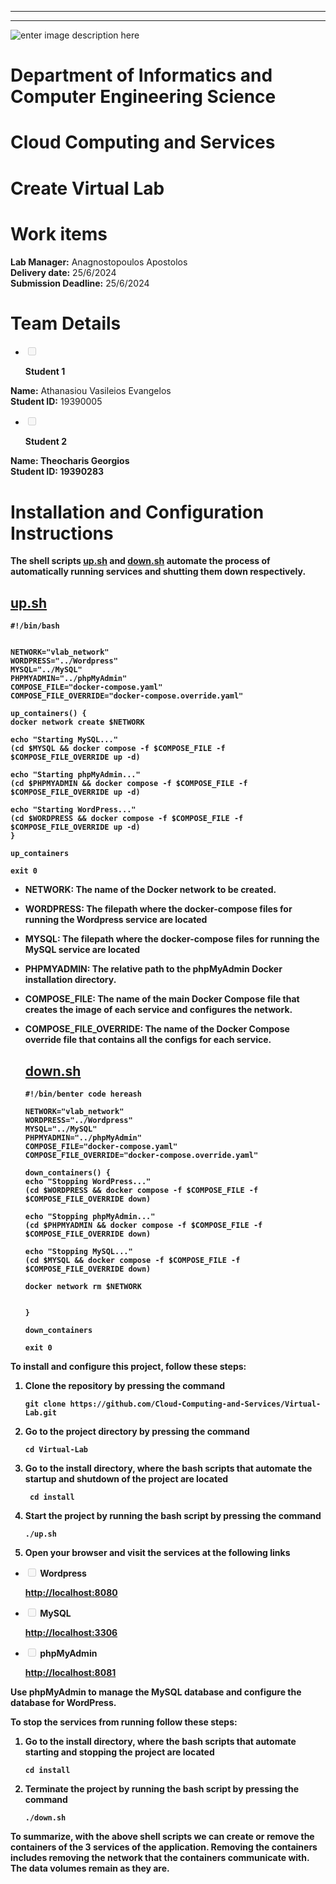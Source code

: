 
---


---

<p><img src="https://upload.wikimedia.org/wikipedia/commons/thumb/a/a5/Flag_of_the_United_Kingdom_%281-2%29.svg/255px-Flag_of_the_United_Kingdom_%281-2%29.svg.png" alt="enter image description here"></p>
<h1 id="department-engineering-informatics-and-computers">Department of Informatics and Computer Engineering Science</h1>
<h1 id="cloud-computing-and-services">Cloud Computing and Services</h1>
<h1 id="create-virtual-lab">Create Virtual Lab</h1>
<h1 id="work-items">Work items</h1>
<p><strong>Lab Manager:</strong> Anagnostopoulos Apostolos<br>
<strong>Delivery date:</strong> 25/6/2024<br>
<strong>Submission Deadline:</strong> 25/6/2024</p>
<h1 id="team-elements">Team Details</h1>
<ul>
<li class="task-list-item"><input type="checkbox" class="task-list-item-checkbox" disabled=""> 

<strong>Student 1</strong></li>
</ul>
<p><strong>Name:</strong> Athanasiou Vasileios Evangelos<br>
<strong>Student ID:</strong> 19390005</p> <strong>
<ul>
<li class="task-list-item"><input type="checkbox" class="task-list-item-checkbox" disabled=""> 

<strong>Student 2</strong></li>
</ul>
<p><strong>Name:</strong> Theocharis Georgios<br>
<strong>Student ID:</strong> 19390283</p> <strong>
<h1 id="installation-and-configuration instructions">Installation and Configuration Instructions</h1>
<p>The shell scripts <a href="http://up.sh">up.sh</a> and <a href="http://down.sh">down.sh</a> automate the process of automatically running services and shutting them down respectively.</p>
<h2 id="up.sh"><a href="http://up.sh">up.sh</a></h2>

<pre><code>#!/bin/bash


NETWORK="vlab_network"
WORDPRESS="../Wordpress"
MYSQL="../MySQL"
PHPMYADMIN="../phpMyAdmin"
COMPOSE_FILE="docker-compose.yaml"
COMPOSE_FILE_OVERRIDE="docker-compose.override.yaml"

up_containers() {
docker network create $NETWORK 

echo "Starting MySQL..."
(cd $MYSQL &amp;&amp; docker compose -f $COMPOSE_FILE -f $COMPOSE_FILE_OVERRIDE up -d)

echo "Starting phpMyAdmin..."
(cd $PHPMYADMIN &amp;&amp; docker compose -f $COMPOSE_FILE -f $COMPOSE_FILE_OVERRIDE up -d)

echo "Starting WordPress..."
(cd $WORDPRESS &amp;&amp; docker compose -f $COMPOSE_FILE -f $COMPOSE_FILE_OVERRIDE up -d)
}

up_containers

exit 0
</code></pre>
<ul>
<li>
<p><strong>NETWORK:</strong> The name of the Docker network to be created.</p>
</li>
<li>
<p><strong>WORDPRESS:</strong> The filepath where the docker-compose files for running the Wordpress service are located</p>
</li>
<li>
<p><strong>MYSQL:</strong> The filepath where the docker-compose files for running the MySQL service are located</p> </p>
</li>
<li>
<p><strong>PHPMYADMIN:</strong> The relative path to the phpMyAdmin Docker installation directory.</p>
</li>
<li>
<p><strong>COMPOSE_FILE:</strong> The name of the main Docker Compose file that creates the image of each service and configures the network.</p>
</li>
<li>
<p><strong>COMPOSE_FILE_OVERRIDE:</strong> The name of the Docker Compose override file that contains all the configs for each service.</p>


<h2 id="down.sh"><a href="http://down.sh">down.sh</a></h2>

<pre><code>#!/bin/benter code hereash

NETWORK="vlab_network"
WORDPRESS="../Wordpress"
MYSQL="../MySQL"
PHPMYADMIN="../phpMyAdmin"
COMPOSE_FILE="docker-compose.yaml"
COMPOSE_FILE_OVERRIDE="docker-compose.override.yaml"

down_containers() {
echo "Stopping WordPress..."
(cd $WORDPRESS &amp;&amp; docker compose -f $COMPOSE_FILE -f $COMPOSE_FILE_OVERRIDE down)

echo "Stopping phpMyAdmin..."
(cd $PHPMYADMIN &amp;&amp; docker compose -f $COMPOSE_FILE -f $COMPOSE_FILE_OVERRIDE down)

echo "Stopping MySQL..."
(cd $MYSQL &amp;&amp; docker compose -f $COMPOSE_FILE -f $COMPOSE_FILE_OVERRIDE down)

docker network rm $NETWORK 


}

down_containers

exit 0
</code></pre>
</li>
</ul>
<p>To install and configure this project, follow these steps:</p>
<ol>
<li>
<p>Clone the repository by pressing the command</p>
<pre><code>git clone https://github.com/Cloud-Computing-and-Services/Virtual-Lab.git
</code></pre>
</li>
<li>
<p>Go to the project directory by pressing the command</p>
<pre><code>cd Virtual-Lab
</code></pre>
</li>
<li>
<p>Go to the <strong>install</strong> directory, where the bash scripts that automate the startup and shutdown of the project are located</p>
<pre><code> cd install
</code></pre>
</li>
<li>
<p>Start the project by running the bash script by pressing the command</p>
<pre><code>./up.sh
</code></pre>
</li>
<li>
<p>Open your browser and visit the services at the following links</p>
</li>
</ol>
<ul>
<li class="task-list-item">
<p><input type="checkbox" class="task-list-item-checkbox" disabled=""> <strong>Wordpress</strong></p>
<p><a href="http://localhost:8080">http://localhost:8080</a></p>
</li>
<li class="task-list-item">
<p><input type="checkbox" class="task-list-item-checkbox" disabled=""> <strong>MySQL</strong></p>
<p><a href="http://localhost:3306">http://localhost:3306</a></p>
</li>
<li class="task-list-item">
<p><input type="checkbox" class="task-list-item-checkbox" disabled=""> <strong>phpMyAdmin</strong></p>
<p><a href="http://localhost:8081">http://localhost:8081</a></p>
</li>
</ul>
<p>Use phpMyAdmin to manage the MySQL database and configure the database for WordPress.</p>
<p>To stop the services from running follow these steps:</p>
<ol>
<li>
<p>Go to the <strong>install</strong> directory, where the bash scripts that automate starting and stopping the project are located</p>
<pre><code>cd install
</code></pre>
</li>
<li>
<p>Terminate the project by running the bash script by pressing the command</p>
<pre><code>./down.sh
</code></pre>
</li>
</ol>
<p>To summarize, with the above shell scripts we can create or remove the containers of the 3 services of the application. Removing the containers includes removing the network that the containers communicate with. The data volumes remain as they are.</p>


<!--stackedit_data:
eyJoaXN0b3J5IjpbLTMxODA1NDU2OF19
-->